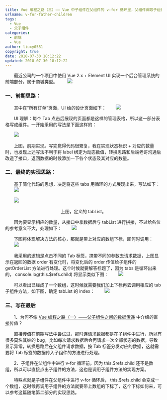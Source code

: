 ```yaml
---
title: Vue 编程之路（三）—— Vue 中子组件在父组件的 v-for 循环里，父组件调取子组件的事件
urlname: v-for-father-children
tags:
  - Vue
  - 父子组件
categories:
  - 前端
  - Vue
author: liuxy0551
copyright: true
date: 2018-07-30 18:12:22
updated: 2018-07-30 18:12:22
---
```



　　最近公司的一个项目中使用 Vue 2.x + Element UI 实现一个后台管理系统的前端部分，属于商城类型。
　　![](https://liuxianyu.cn/image-hosting/posts/v-for-father-children/9.gif)
<!--more-->


### 一、前期思路：

　　其中在“所有订单”页面，UI 给的设计页面如下：
　　![](https://liuxianyu.cn/image-hosting/posts/v-for-father-children/1.png)

　　UI 理解：每个 Tab 点击后展现的页面都是这样的管理表格，所以这一部分表格写成组件。一开始采用的写法是下面这样的：

　　![](https://liuxianyu.cn/image-hosting/posts/v-for-father-children/2.png)

　　上图，前期实现。写完觉得代码很繁复，我在实现状态标识 + 对应的数量时，也发现上述写法不利于将 label 绑定为动态数值，转换思路和后端老哥沟通后改造了接口，返回数据的时候添加一下各个状态及其对应的数量。


### 二、最终的实现思路：

　　基于简化代码的思想，决定将这些 tabs 用循环的方式展现出来，写法如下：
　　![](https://liuxianyu.cn/image-hosting/posts/v-for-father-children/3.png)

　　![](https://liuxianyu.cn/image-hosting/posts/v-for-father-children/4.png)
　　<center>上图，定义的 tabList。</center>

　　因为要显示相应的数量，从接口中拿数据后与 tabList 进行拼接，不过给各位的参考意义不大，处理如下：
　　![](https://liuxianyu.cn/image-hosting/posts/v-for-father-children/5.png)

　　下图将体现解决方法的核心，那就是带上对应的数组下标，即何时调用：
　　![](https://liuxianyu.cn/image-hosting/posts/v-for-father-children/6.png)

　　我采用的逻辑是点击不同的 Tab 标签，携带不同的参数去请求数据，上图显示在返回的数据 order 有变化时，将变化后的 order 传值给子组件的 getOrderList 方法进行处理。这个时候就要解答标题了，因为 tabs 是循环出来的， console.log(this.$refs.child) 将显示类似下图：
　　![](https://liuxianyu.cn/image-hosting/posts/v-for-father-children/7.png)

　　可以看出已经成了一个数组，这时候就需要我们加上下标再去调用相应的 tab 子组件方法，如下图，确定 tabList 的 index：
　　![](https://liuxianyu.cn/image-hosting/posts/v-for-father-children/8.png)


### 三、写在最后

　　1、为何不像 [Vue 编程之路（一）——父子组件之间的数据传递](https://liuxianyu.cn/article/data-father-child.html) 中介绍的直接传值？

　　直接传值在前期写法中尝试过，那时连请求数据都是在子组件中进行，所以有很多莫名其妙的 bug，比如每次请求数据后会再请求一次全部状态的数据，导致显示异常，转换思路后在父组件请求数据，按 Tab 标签分发对应的数据，这就需要将 Tab 标签的数据传入子组件的方法进行处理。

　　2、子组件在父组件中进行 v-for 循环前，因为 this.$refs.child 还不是数组，所以可以直接点出子组件的方法，这也是调用子组件方法的实现方案。

　　特殊点就是子组件在父组件中进行 v-for 循环后， this.$refs.child 会变成一个数组，这时候再调用子组件的方法就要带上数组的下标了，这个下标如何来，可以参考这篇随笔第二部分的实现思路。

